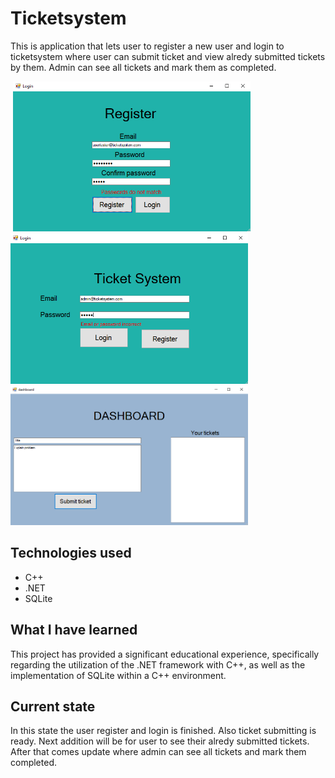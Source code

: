 

# Ticketsystem

This is application that lets user to register a new user and login to ticketsystem where user can submit ticket and view alredy submitted tickets by them.
Admin can see all tickets and mark them as completed.

![]() <img src="https://github.com/JosiaOrava/ticketsystem/blob/main/images/register_page.PNG"  width="380">
![]() <img src="https://github.com/JosiaOrava/ticketsystem/blob/main/images/login_page.PNG"  width="380">
![]() <img src="https://github.com/JosiaOrava/ticketsystem/blob/main/images/dashboard.PNG"  width="380">
## Technologies used
* C++
* .NET
* SQLite

## What I have learned
This project has provided a significant educational experience, specifically regarding the utilization of the .NET framework with C++, as well as the implementation of SQLite within a C++ environment.

## Current state
In this state the user register and login is finished. Also ticket submitting is ready. Next addition will be for user to see their alredy submitted tickets.
After that comes update where admin can see all tickets and mark them completed.
